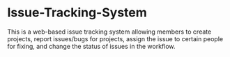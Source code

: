 # Issue-Tracking-System
This is a web-based issue tracking system allowing members to create projects, report issues/bugs for projects, assign the issue to certain people for fixing, and change the status of issues in the workflow.
